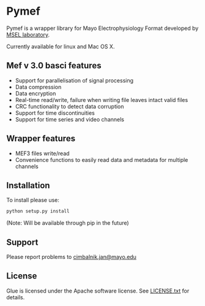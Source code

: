 Pymef
====

Pymef is a wrapper library for Mayo Electrophysiology Format developed by 
[MSEL laboratory](http://msel.mayo.edu/).

Currently available for linux and Mac OS X.

Mef v 3.0 basci features
------------------------
-   Support for parallelisation of signal processing
-   Data compression
-   Data encryption
-   Real-time read/write, failure when writing file leaves intact valid files
-   CRC functionality to detect data corruption
-   Support for time discontinuities
-   Support for time series and video channels

Wrapper features
----------------

-   MEF3 files write/read
-   Convenience functions to easily read data and metadata for multiple channels

Installation
------------

To install please use:
```bash
python setup.py install
```
(Note: Will be available through pip in the future)


Support
-------

Please report problems to cimbalnik.jan@mayo.edu

License
-------

Glue is licensed under the Apache software license. See [LICENSE.txt](./LICENSE.txt) for details.
